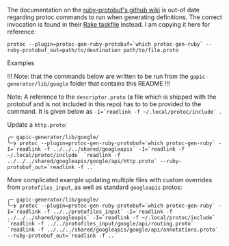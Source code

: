 The documentation on the [ruby-protobuf's github wiki](https://github.com/ruby-protobuf/protobuf/wiki/Compiling-Definitions) is out-of date regarding protoc commands to run when generating definitions.
The correct invocation is found in their [Rake taskfile](https://github.com/ruby-protobuf/protobuf/blob/master/lib/protobuf/tasks/compile.rake) instead.
I am copying it here for reference:
```
protoc --plugin=protoc-gen-ruby-protobuf=`which protoc-gen-ruby` --ruby-protobuf_out=path/to/destination path/to/file.proto
```

Examples

!!! Note: that the commands below are written to be run from the `gapic-generator/lib/google` folder that contains this README !!!

Note: A reference to the `descriptor.proto` (a file which is shipped with the protobuf and is not included in this repo) has to to be provided to the command. It is given below as 
```-I=`readlink -f ~/.local/protoc/include` ```.

Update a `http.proto`:
```
╭─ gapic-generator/lib/google/
╰─❯ protoc --plugin=protoc-gen-ruby-protobuf=`which protoc-gen-ruby` -I=`readlink -f ../../../shared/googleapis` -I=`readlink -f ~/.local/protoc/include` `readlink -f ../../../shared/googleapis/google/api/http.proto` --ruby-protobuf_out=`readlink -f ..`
```

More complicated example updating multiple files with custom overrides from `protofiles_input`, as well as standard `googleapis` protos:
```
╭─ gapic-generator/lib/google/
╰─❯ protoc --plugin=protoc-gen-ruby-protobuf=`which protoc-gen-ruby` -I=`readlink -f ../../protofiles_input` -I=`readlink -f ../../../shared/googleapis` -I=`readlink -f ~/.local/protoc/include` `readlink -f ../../protofiles_input/google/api/routing.proto` `readlink -f ../../../shared/googleapis/google/api/annotations.proto` --ruby-protobuf_out=`readlink -f ..`
```
